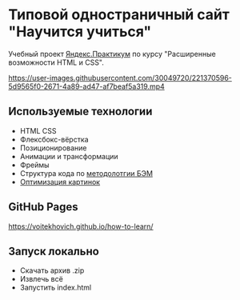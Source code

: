 # Типовой одностраничный сайт "Научится учиться"

Учебный проект [Яндекс.Практикум](https://practicum.yandex.ru/) по курсу "Расширенные возможности HTML и CSS".

https://user-images.githubusercontent.com/30049720/221370596-5d9565f0-2671-4a89-ad47-af7beaf5a319.mp4

## Используемые технологии

* HTML CSS
* Флексбокс-вёрстка
* Позиционирование
* Анимации и трансформации
* Фреймы
* Структура кода по [методолотгии БЭМ](https://ru.bem.info/methodology/)
* [Оптимизация картинок](https://tinypng.com/)

## GitHub Pages

https://voitekhovich.github.io/how-to-learn/

## Запуск локально

* Скачать архив .zip
* Извлечь всё
* Запустить index.html
